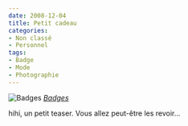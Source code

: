 ```yaml
---
date: 2008-12-04
title: Petit cadeau
categories:
- Non classé
- Personnel
tags:
- Badge
- Mode
- Photographie
---
```

<img src="https://farm4.static.flickr.com/3224/3082100549_72ec75c89e.jpg" alt="Badges" />
<em><a title="photo sharing" href="https://www.flickr.com/photos/alienlebarge/3082100549/">Badges</a></em>

hihi, un petit teaser. Vous allez peut-être les revoir...
